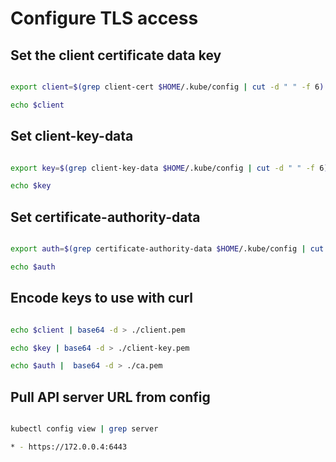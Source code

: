 # Configure TLS access

## Set the client certificate data key

```bash

export client=$(grep client-cert $HOME/.kube/config | cut -d " " -f 6)

echo $client

```

## Set client-key-data

```bash

export key=$(grep client-key-data $HOME/.kube/config | cut -d " " -f 6)

echo $key

```

## Set certificate-authority-data

```bash

export auth=$(grep certificate-authority-data $HOME/.kube/config | cut -d " " -f 6)

echo $auth

```

## Encode keys to use with curl

```bash

echo $client | base64 -d > ./client.pem

echo $key | base64 -d > ./client-key.pem

echo $auth |  base64 -d > ./ca.pem

```

## Pull API server URL from config

```bash

kubectl config view | grep server

* - https://172.0.0.4:6443

```